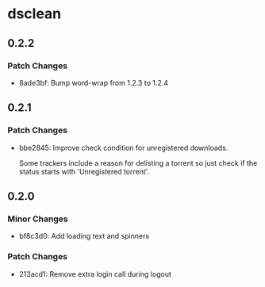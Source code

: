 # dsclean

## 0.2.2

### Patch Changes

- 8ade3bf: Bump word-wrap from 1.2.3 to 1.2.4

## 0.2.1

### Patch Changes

- bbe2845: Improve check condition for unregistered downloads.

  Some trackers include a reason for delisting a torrent so just check if the status starts with 'Unregistered torrent'.

## 0.2.0

### Minor Changes

- bf8c3d0: Add loading text and spinners

### Patch Changes

- 213acd1: Remove extra login call during logout
